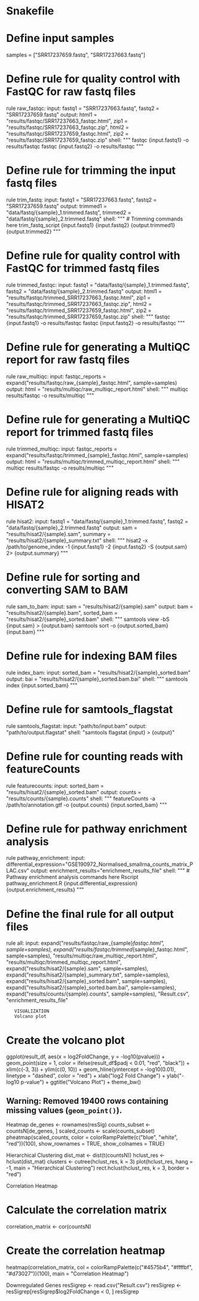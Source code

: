 # Snakefile

# Define input samples
samples = ["SRR17237659.fastq", "SRR17237663.fastq"]

# Define rule for quality control with FastQC for raw fastq files
rule raw_fastqc:
    input:
        fastq1 = "SRR17237663.fastq",
        fastq2 = "SRR17237659.fastq"
    output:
        html1 = "results/fastqc/SRR17237663_fastqc.html",
        zip1 = "results/fastqc/SRR17237663_fastqc.zip",
        html2 = "results/fastqc/SRR17237659_fastqc.html",
        zip2 = "results/fastqc/SRR17237659_fastqc.zip"
    shell:
        """
        fastqc {input.fastq1} -o results/fastqc
        fastqc {input.fastq2} -o results/fastqc
        """

# Define rule for trimming the input fastq files
rule trim_fastq:
    input:
        fastq1 = "SRR17237663.fastq",
        fastq2 = "SRR17237659.fastq"
    output:
        trimmed1 = "data/fastq/{sample}_1.trimmed.fastq",
        trimmed2 = "data/fastq/{sample}_2.trimmed.fastq"
    shell:
        """
        # Trimming commands here
        trim_fastq_script {input.fastq1} {input.fastq2} {output.trimmed1} {output.trimmed2}
        """

# Define rule for quality control with FastQC for trimmed fastq files
rule trimmed_fastqc:
    input:
        fastq1 = "data/fastq/{sample}_1.trimmed.fastq",
        fastq2 = "data/fastq/{sample}_2.trimmed.fastq"
    output:
        html1 = "results/fastqc/trimmed_SRR17237663_fastqc.html",
        zip1 = "results/fastqc/trimmed_SRR17237663_fastqc.zip",
        html2 = "results/fastqc/trimmed_SRR17237659_fastqc.html",
        zip2 = "results/fastqc/trimmed_SRR17237659_fastqc.zip"
    shell:
        """
        fastqc {input.fastq1} -o results/fastqc
        fastqc {input.fastq2} -o results/fastqc
        """

# Define rule for generating a MultiQC report for raw fastq files
rule raw_multiqc:
    input:
        fastqc_reports = expand("results/fastqc/raw_{sample}_fastqc.html", sample=samples)
    output:
        html = "results/multiqc/raw_multiqc_report.html"
    shell:
        """
        multiqc results/fastqc -o results/multiqc
        """

# Define rule for generating a MultiQC report for trimmed fastq files
rule trimmed_multiqc:
    input:
        fastqc_reports = expand("results/fastqc/trimmed_{sample}_fastqc.html", sample=samples)
    output:
        html = "results/multiqc/trimmed_multiqc_report.html"
    shell:
        """
        multiqc results/fastqc -o results/multiqc
        """

# Define rule for aligning reads with HISAT2
rule hisat2:
    input:
        fastq1 = "data/fastq/{sample}_1.trimmed.fastq",
        fastq2 = "data/fastq/{sample}_2.trimmed.fastq"
    output:
        sam = "results/hisat2/{sample}.sam",
        summary = "results/hisat2/{sample}_summary.txt"
    shell:
        """
        hisat2 -x /path/to/genome_index -1 {input.fastq1} -2 {input.fastq2} -S {output.sam} 2> {output.summary}
        """

# Define rule for sorting and converting SAM to BAM
rule sam_to_bam:
    input:
        sam = "results/hisat2/{sample}.sam"
    output:
        bam = "results/hisat2/{sample}.bam",
        sorted_bam = "results/hisat2/{sample}_sorted.bam"
    shell:
        """
        samtools view -bS {input.sam} > {output.bam}
        samtools sort -o {output.sorted_bam} {input.bam}
        """

# Define rule for indexing BAM files
rule index_bam:
    input:
        sorted_bam = "results/hisat2/{sample}_sorted.bam"
    output:
        bai = "results/hisat2/{sample}_sorted.bam.bai"
    shell:
        """
        samtools index {input.sorted_bam}
        """
# Define rule for samtools_flagstat
rule samtools_flagstat:
    input:
        "path/to/input.bam"
    output:
        "path/to/output.flagstat"
    shell:
        "samtools flagstat {input} > {output}"

# Define rule for counting reads with featureCounts
rule featurecounts:
    input:
        sorted_bam = "results/hisat2/{sample}_sorted.bam"
    output:
        counts = "results/counts/{sample}.counts"
    shell:
        """
        featureCounts -a /path/to/annotation.gtf -o {output.counts} {input.sorted_bam}
        """

# Define rule for pathway enrichment analysis
rule pathway_enrichment:
    input:
        differential_expression="GSE190972_Normalised_smallrna_counts_matrix_PLAC.csv"
    output:
        enrichment_results="enrichment_results_file"
    shell:
        """
        # Pathway enrichment analysis commands here
        Rscript pathway_enrichment.R {input.differential_expression} {output.enrichment_results}
        """

# Define the final rule for all output files
rule all:
    input:
        expand("results/fastqc/raw_{sample}_fastqc.html", sample=samples),
        expand("results/fastqc/trimmed_{sample}_fastqc.html", sample=samples),
        "results/multiqc/raw_multiqc_report.html",
        "results/multiqc/trimmed_multiqc_report.html",
        expand("results/hisat2/{sample}.sam", sample=samples),
        expand("results/hisat2/{sample}_summary.txt", sample=samples),
        expand("results/hisat2/{sample}_sorted.bam", sample=samples),
        expand("results/hisat2/{sample}_sorted.bam.bai", sample=samples),
        expand("results/counts/{sample}.counts", sample=samples),
        "Result.csv",
        "enrichment_results_file"


       VISUALIZATION
       Volcano plot
# Create the volcano plot
ggplot(result_df, aes(x = log2FoldChange, y = -log10(pvalue))) +
  geom_point(size = 1, color = ifelse(result_df$padj < 0.01, "red", "black")) +
  xlim(c(-3, 3)) + ylim(c(0, 10)) +
  geom_hline(yintercept = -log10(0.01), linetype = "dashed", color = "red") +
  xlab("log2 Fold Change") + ylab("-log10 p-value") +
  ggtitle("Volcano Plot") +
  theme_bw()
## Warning: Removed 19400 rows containing missing values (`geom_point()`).
 
Heatmap
de_genes <- rownames(resSig)
counts_subset <- countsN[de_genes, ]
scaled_counts <- scale(counts_subset)
pheatmap(scaled_counts, 
         color = colorRampPalette(c("blue", "white", "red"))(100),
         show_rownames = TRUE, show_colnames = TRUE)
 
Hierarchical Clustering
dist_mat <- dist(t(countsN))
hclust_res <- hclust(dist_mat)
clusters <- cutree(hclust_res, k = 3)
plot(hclust_res, hang = -1, main = "Hierarchical Clustering")
rect.hclust(hclust_res, k = 3, border = "red")
 
Correlation Heatmap
# Calculate the correlation matrix
correlation_matrix <- cor(countsN)

# Create the correlation heatmap
heatmap(correlation_matrix,
        col = colorRampPalette(c("#4575b4", "#ffffbf", "#d73027"))(100),
        main = "Correlation Heatmap")
 
Downregulated Genes
resSigrep <- read.csv("Result.csv")
resSigrep <- resSigrep[resSigrep$log2FoldChange < 0, ]
resSigrep
